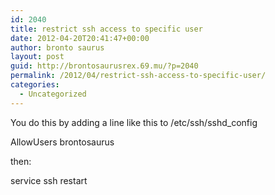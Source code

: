 ```yaml
---
id: 2040
title: restrict ssh access to specific user
date: 2012-04-20T20:41:47+00:00
author: bronto saurus
layout: post
guid: http://brontosaurusrex.69.mu/?p=2040
permalink: /2012/04/restrict-ssh-access-to-specific-user/
categories:
  - Uncategorized
---
```

You do this by adding a line like this to /etc/ssh/sshd_config

AllowUsers brontosaurus

then:
  
service ssh restart